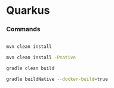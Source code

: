 # Quarkus

### Commands
```bash

mvn clean install

mvn clean install -Pnative

gradle clean build

gradle buildNative --docker-build=true
```